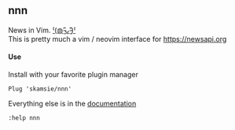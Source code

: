 ## nnn

News in Vim. [⁽(◍˃̵͈̑ᴗ˂̵͈̑)⁽](https://github.com/skamsie/nnn/raw/master/nnn.png)  
This is pretty much a vim / neovim interface for https://newsapi.org

#### Use

Install with your favorite plugin manager

`Plug 'skamsie/nnn'`

Everything else is in the [documentation](https://github.com/skamsie/nnn/raw/master/doc/nnn.txt)

`:help nnn`

